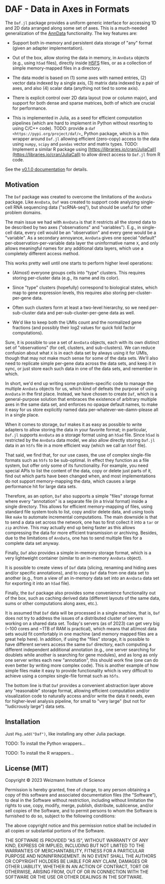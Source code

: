# DAF - Data in Axes in Formats

The `Daf.jl` package provides a uniform generic interface for accessing 1D and 2D data arranged along some set of axes.
This is a much-needed generalization of the [AnnData](https://pypi.org/project/anndata) functionality. The key
features are:

  - Support both in-memory and persistent data storage of "any" format (given an adapter implementation).

  - Out of the box, allow storing the data in memory, in `AnnData` objects (e.g., using `h5ad` files), directly inside
    [H5FS](https://hdfgroup.org/) files, or as a collection of simple memory-mapped files in a directory.
  - The data model is based on (1) some axes with named entries, (2) vector data indexed by a single axis, (3) matrix
    data indexed by a pair of axes, and also (4) scalar data (anything not tied to some axis).
  - There is explicit control over 2D data layout (row or column major), and support for both dense and sparse matrices,
    both of which are crucial for performance.
  - This is implemented in Julia, as a seed for efficient computation pipelines (which are hard to implement in Python
    without resorting to using C/C++ code). TODO: provide a `daf <https://pypi.org/project/daf/>`_ Python package, which
    is a thin wrapper around `Daf.jl` allowing efficient (zero-copy) access to the data using `numpy`, `scipy` and
    `pandas` vector and matrix types. TODO: Implement a similar R package using
    [https://libraries.io/cran/JuliaCall](https://libraries.io/cran/JuliaCall) to allow direct access to `Daf.jl` from R
    code.

See the [v0.1.0 documentation](https://tanaylab.github.io/Daf.jl/v0.1.0) for details.

## Motivation

The `Daf` package was created to overcome the limitations of the `AnnData` package. Like `AnnData`, `Daf` was created to
support code analyzing single-cell RNA sequencing data ("scRNA-seq"), but should be useful for other problem domains.

The main issue we had with `AnnData` is that it restricts all the stored data to be described by two axes
("observations" and "variables"). E.g., in single-cell data, every cell would be an "observation" and every gene would
be a "variable". As a secondary annoyance, `AnnData` gives one special "default" per-observation-per-variable data layer
the uninformative name `X`, and only allows meaningful names for any additional data layers, which use a completely
different access method.

This works pretty well until one starts to perform higher level operations:

  - (Almost) everyone groups cells into "type" clusters. This requires storing per-cluster data (e.g., its name and its
    color).

  - Since "type" clusters (hopefully) correspond to biological states, which map to gene expression levels, this
    requires also storing per-cluster-per-gene data.
  - Often such clusters form at least a two-level hierarchy, so we need per-sub-cluster data and
    per-sub-cluster-per-gene data as well.
  - We'd like to keep both the UMIs count and the normalized gene fractions (and possibly their log2 values for quick
    fold factor computations).

Sure, it is possible to use a set of `AnnData` objects, each with its own distinct set of "observations" (for cell,
clusters, and sub-clusters). We can reduce confusion about what `X` is in each data set by always using it for UMIs,
though that may not make much sense for some of the data sets. We'll also need to replicate simple per-gene data across
the data sets, and keep it in sync, or just store each such data in one of the data sets, and remember in which.

In short, we'd end up writing some problem-specific code to manage the multiple `AnnData` objects for us, which kind of
defeats the purpose of using `AnnData` in the first place. Instead, we have chosen to create `Daf`, which is a
general-purpose solution that embraces the existence of arbitrary multiple axes in the same data set, and enforces no
opaque default names, to make it easy for us store explicitly named data per-whatever-we-damn-please all in a single
place.

When it comes to storage, `Daf` makes it as easy as possible to write adapters to allow storing the data in your
favorite format; in particular, `Daf.jl` supports `AnnData` as a storage format using an `h5ad` file. Since `h5ad` is
restricted by the `AnnData` data model, we also allow directly storing `Daf.jl` data in an `h5fs` file in a more
efficient way (which we call an `h5df` file).

That said, we find that, for our use cases, the use of complex single-file formats such as `h5fs` to be sub-optimal. In
effect they function as a file system, but offer only some of its functionality. For example, you need special APIs to
list the content of the data, copy or delete just parts of it, find out which parts have been changed when, and most
implementations do not support memory-mapping the data, which causes a large performance hit for large data sets.

Therefore, as an option, `Daf` also supports a simple "files" storage format where every "annotation" is a separate file
(in a trivial format) inside a single directory. This allows for efficient memory-mapping of files, using standard file
system tools to list, copy and/or delete data, and using tools like `make` to automate incremental computations. The
main downside is that to send a data set across the network, one has to first collect it into a `tar` or `zip` archive.
This may actually end up being faster as this allows compressing the data for more efficient transmission or archiving.
Besides, due to the limitations of `AnnData`, one has to send multiple files for a complete data set anyway.

Finally, `Daf` also provides a simple in-memory storage format, which is a very lightweight container (similar to an
in-memory `AnnData` object).

It is possible to create views of `Daf` data (slicing, renaming and hiding axes and/or specific annotations), and to
copy `Daf` data from one data set to another (e.g., from a view of an in-memory data set into an `AnnData` data set for
exporting it into an `h5ad` file).

Finally, the `Daf` package also provides some convenience functionality out of the box, such as caching derived data
(different layouts of the same data, sums or other computations along axes, etc.).

It is assumed that `Daf` data will be processed in a single machine, that is, `Daf` does not try to address the issues
of a distributed cluster of servers working on a shared data set. Today's servers (as of 2023) can get very big (~100
cores and ~1TB of RAM is practical), which means that all/most data sets would fit comfortably in one machine (and
memory mapped files are a great help here). In addition, if using the "files" storage, it is possible to have different
servers access the same `Daf` directory, each computing a different independent additional annotation (e.g., one server
searching for doublets while another is searching for gene modules), and as long as only one server writes each new
"annotation", this should work fine (one can do even better by writing more complex code). This is another example of
how simple files make it easy to provide functionality which is very difficult to achieve using a complex single-file
format such as `h5fs`.

The bottom line is that `Daf` provides a convenient abstraction layer above any "reasonable" storage format, allowing
efficient computation and/or visualization code to naturally access and/or write the data it needs, even for
higher-level analysis pipeline, for small to "very large" (but not for "ludicrously large") data sets.

## Installation

Just `Pkg.add("Daf")`, like installing any other Julia package.

TODO: To install the Python wrappers...

TODO: To install the R wrappers...

## License (MIT)

Copyright © 2023 Weizmann Institute of Science

Permission is hereby granted, free of charge, to any person obtaining a copy of this software and associated
documentation files (the "Software"), to deal in the Software without restriction, including without limitation the
rights to use, copy, modify, merge, publish, distribute, sublicense, and/or sell copies of the Software, and to permit
persons to whom the Software is furnished to do so, subject to the following conditions:

The above copyright notice and this permission notice shall be included in all copies or substantial portions of the
Software.

THE SOFTWARE IS PROVIDED "AS IS", WITHOUT WARRANTY OF ANY KIND, EXPRESS OR IMPLIED, INCLUDING BUT NOT LIMITED TO THE
WARRANTIES OF MERCHANTABILITY, FITNESS FOR A PARTICULAR PURPOSE AND NONINFRINGEMENT. IN NO EVENT SHALL THE AUTHORS OR
COPYRIGHT HOLDERS BE LIABLE FOR ANY CLAIM, DAMAGES OR OTHER LIABILITY, WHETHER IN AN ACTION OF CONTRACT, TORT OR
OTHERWISE, ARISING FROM, OUT OF OR IN CONNECTION WITH THE SOFTWARE OR THE USE OR OTHER DEALINGS IN THE SOFTWARE.
